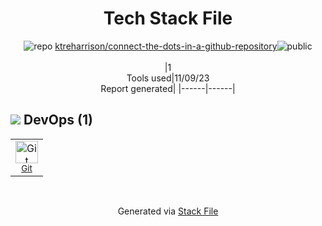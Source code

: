 <!--
--- Readme.md Snippet without images Start ---
## Tech Stack
ktreharrison/connect-the-dots-in-a-github-repository is built on the following main stack:

Full tech stack [here](/techstack.md)
--- Readme.md Snippet without images End ---

--- Readme.md Snippet with images Start ---
## Tech Stack
ktreharrison/connect-the-dots-in-a-github-repository is built on the following main stack:

Full tech stack [here](/techstack.md)
--- Readme.md Snippet with images End ---
-->
<div align="center">

# Tech Stack File
![](https://img.stackshare.io/repo.svg "repo") [ktreharrison/connect-the-dots-in-a-github-repository](https://github.com/ktreharrison/connect-the-dots-in-a-github-repository)![](https://img.stackshare.io/public_badge.svg "public")
<br/><br/>
|1<br/>Tools used|11/09/23 <br/>Report generated|
|------|------|
</div>

## <img src='https://img.stackshare.io/devops.svg'/> DevOps (1)
<table><tr>
  <td align='center'>
  <img width='36' height='36' src='https://img.stackshare.io/service/1046/git.png' alt='Git'>
  <br>
  <sub><a href="http://git-scm.com/">Git</a></sub>
  <br>
  <sub></sub>
</td>

</tr>
</table>

<br/>
<div align='center'>

Generated via [Stack File](https://github.com/apps/stack-file)
